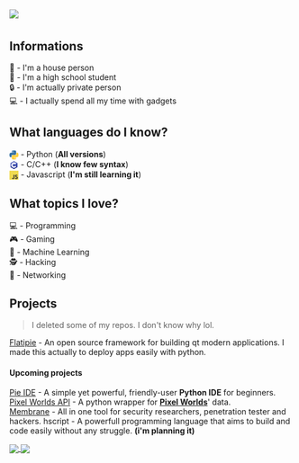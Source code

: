 <h1>
    <img src="https://github-readme-stats.vercel.app/api?username=zenqii&show_icons=True&theme=calm&custom_title=Statistic&count_private=True&hide=issues,contribs">
</h1>

## Informations

🏡 - I'm a house person</br>
📖 - I'm a high school student</br>
🔒 - I'm actually private person</br>
💻 - I actually spend all my time with gadgets</br>

## What languages do I know?

<img src="images/python-logo.png" width="16" align="center"> - Python (__All versions__)</br>
<img src="images/c-programming.png" width="16" align="center"> - C/C++ (__I know few syntax__)</br>
<img src="images/js.png" width="16" align="center"> - Javascript (__I'm still learning it__)

## What topics I love?

💻 - Programming</br>
🎮 - Gaming</br>
🧠 - Machine Learning</br>
🕵️‍ - Hacking</br>
🔌 - Networking</br>

## Projects
> I deleted some of my repos. I don't know why lol.

[Flatipie](https://github.com/flatipie/flatipie) - An open source framework for building qt modern applications. I made this actually to deploy apps easily with python.

#### Upcoming projects

[Pie IDE](https://github.com/zenqii/pie) - A simple yet powerful, friendly-user **Python IDE** for beginners.</br>
[Pixel Worlds API](https://github.com/zenqii/pixelworldsapi) - A python wrapper for [**Pixel Worlds**](https://store.steampowered.com/app/636040/Pixel_Worlds_MMO_Sandbox/)' data.</br>
[Membrane](https://github.com/zenqii/membrane) - All in one tool for security researchers, penetration tester and hackers.
hscript - A powerfull programming language that aims to build and code easily without any struggle. **(i'm planning it)**

<a href="https://github.com/flatipie/Flatipie">
  <img align="center" src="https://github-readme-stats.vercel.app/api/pin/?username=flatipie&repo=flatipie&theme=calm" />
</a>

<a>
  <img align="center" src="https://github-readme-stats.vercel.app/api/top-langs/?username=zenqii&hide=css,html&layout=compact&theme=calm&card_width=350">
</a>
